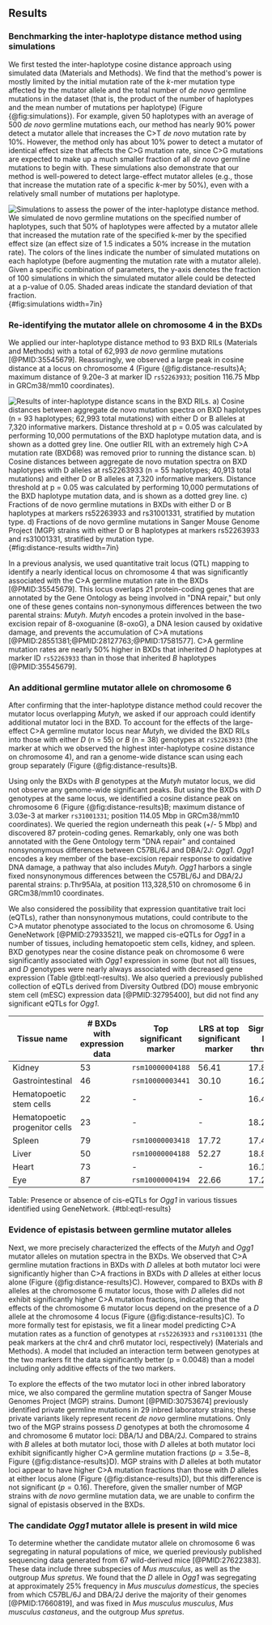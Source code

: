 ## Results

### Benchmarking the inter-haplotype distance method using simulations

We first tested the inter-haplotype cosine distance approach using simulated data (Materials and Methods). We find that the method's power is mostly limited by the initial mutation rate of the $k$-mer mutation type affected by the mutator allele and the total number of *de novo* germline mutations in the dataset (that is, the product of the number of haplotypes and the mean number of mutations per haplotype) (Figure {@fig:simulations}). For example, given 50 haplotypes with an average of 500 *de novo* germline mutations each, our method has nearly 90% power detect a mutator allele that increases the C>T *de novo* mutation rate by 10%. However, the method only has about 10% power to detect a mutator of identical effect size that affects the C>G mutation rate, since C>G mutations are expected to make up a much smaller fraction of all *de novo* germline mutations to begin with. These simulations also demonstrate that our method is well-powered to detect large-effect mutator alleles (e.g., those that increase the mutation rate of a specific $k$-mer by 50%), even with a relatively small number of mutations per haplotype.

![**Simulations to assess the power of the inter-haplotype distance method.** We simulated *de novo* germline mutations on the specified number of haplotypes, such that 50% of haplotypes were affected by a mutator allele that increased the mutation rate of the specified $k$-mer by the specified effect size (an effect size of 1.5 indicates a 50% increase in the mutation rate). The colors of the lines indicate the number of simulated mutations on each haplotype (before augmenting the mutation rate with a mutator allele). Given a specific combination of parameters, the y-axis denotes the fraction of 100 simulations in which the simulated mutator allele could be detected at a p-value of 0.05. Shaded areas indicate the standard deviation of that fraction.](images/sims.png){#fig:simulations width=7in} 

### Re-identifying the mutator allele on chromosome 4 in the BXDs

We applied our inter-haplotype distance method to 93 BXD RILs (Materials and Methods) with a total of 62,993 *de novo* germline mutations [@PMID:35545679]. Reassuringly, we observed a large peak in cosine distance at a locus on chromosome 4 (Figure {@fig:distance-results}A; maximum distance of 9.20e-3 at marker ID `rs52263933`; position 116.75 Mbp in GRCm38/mm10 coordinates). 

![**Results of inter-haplotype distance scans in the BXD RILs.** **a)** Cosine distances between aggregate *de novo* mutation spectra on BXD haplotypes (n = 93 haplotypes; 62,993 total mutations) with either *D* or *B* alleles at 7,320 informative markers. Distance threshold at $p = 0.05$ was calculated by performing 10,000 permutations of the BXD haplotype mutation data, and is shown as a dotted grey line. One outlier RIL with an extremely high C>A mutation rate (BXD68) was removed prior to running the distance scan. **b)** Cosine distances between aggregate *de novo* mutation spectra on BXD haplotypes with *D* alleles at `rs52263933` (n = 55 haplotypes; 40,913 total mutations) and either *D* or *B* alleles at 7,320 informative markers. Distance threshold at $p = 0.05$ was calculated by performing 10,000 permutations of the BXD haplotype mutation data, and is shown as a dotted grey line. **c)** Fractions of *de novo* germline mutations in BXDs with either *D* or *B* haplotypes at markers `rs52263933` and `rs31001331`, stratified by mutation type. **d)** Fractions of *de novo* germline mutations in Sanger Mouse Genome Project (MGP) strains with either *D* or *B* haplotypes at markers `rs52263933` and `rs31001331`, stratified by mutation type.](images/Figure%202.png){#fig:distance-results width=7in} 

In a previous analysis, we used quantitative trait locus (QTL) mapping to identify a nearly identical locus on chromosome 4 that was significantly associated with the C>A germline mutation rate in the BXDs [@PMID:35545679]. This locus overlaps 21 protein-coding genes that are annotated by the Gene Ontology as being involved in "DNA repair," but only one of these genes contains non-synonymous differences between the two parental strains: *Mutyh*. *Mutyh* encodes a protein involved in the base-excision repair of 8-oxoguanine (8-oxoG), a DNA lesion caused by oxidative damage, and prevents the accumulation of C>A mutations [@PMID:28551381;@PMID:28127763;@PMID:17581577]. C>A germline mutation rates are nearly 50% higher in BXDs that inherited *D* haplotypes at marker ID `rs52263933` than in those that inherited *B* haplotypes [@PMID:35545679].

### An additional germline mutator allele on chromosome 6

After confirming that the inter-haplotype distance method could recover the mutator locus overlapping *Mutyh*, we asked if our approach could identify additional mutator loci in the BXD. To account for the effects of the large-effect C>A germline mutator locus near *Mutyh*, we divided the BXD RILs into those with either *D* (n = 55) or *B* (n = 38) genotypes at `rs52263933` (the marker at which we observed the highest inter-haplotype cosine distance on chromosome 4), and ran a genome-wide distance scan using each group separately (Figure {@fig:distance-results}B.

Using only the BXDs with *B* genotypes at the *Mutyh* mutator locus, we did not observe any genome-wide significant peaks. But using the BXDs with *D* genotypes at the same locus, we identified a cosine distance peak on chromosome 6 (Figure {@fig:distance-results}B; maximum distance of 3.03e-3 at marker `rs31001331`; position 114.05 Mbp in GRCm38/mm10 coordinates). We queried the region underneath this peak (+/- 5 Mbp) and discovered 87 protein-coding genes. Remarkably, only one was both annotated with the Gene Ontology term "DNA repair" and contained nonsynonymous differences between C57BL/6J and DBA/2J: *Ogg1*. *Ogg1* encodes a key member of the base-excision repair response to oxidative DNA damage, a pathway that also includes *Mutyh*. *Ogg1* harbors a single fixed nonsynonymous differences between the C57BL/6J and DBA/2J parental strains: p.Thr95Ala, at position 113,328,510 on chromosome 6 in GRCm38/mm10 coordinates. 

We also considered the possibility that expression quantitative trait loci (eQTLs), rather than nonsynonymous mutations, could contribute to the C>A mutator phenotype associated to the locus on chromosome 6. Using GeneNetwork [@PMID:27933521], we mapped cis-eQTLs for *Ogg1* in a number of tissues, including hematopoetic stem cells, kidney, and spleen. BXD genotypes near the cosine distance peak on chromosome 6 were significantly associated with *Ogg1* expression in some (but not all) tissues, and *D* genotypes were nearly always associated with decreased gene expression (Table @tbl:eqtl-results). We also queried a previously published collection of eQTLs derived from Diversity Outbred (DO) mouse embryonic stem cell (mESC) expression data [@PMID:32795400], but did not find any significant eQTLs for *Ogg1*. 

| Tissue name | # BXDs with expression data |  Top significant marker | LRS at top significant marker | Significant LRS threshold | Additive effect of D allele on expression |
| - | - | - | - | - | - |
| Kidney | 53 | `rsm10000004188` | 56.41 | 17.80 | -0.18 |
| Gastrointestinal | 46 | `rsm10000003441` | 30.10 | 16.21 | -0.081 |
| Hematopoetic stem cells | 22 | - | - | 16.43 | - | 
| Hematopoetic progenitor cells | 23 | - | - | 18.27 | - | 
| Spleen | 79 | `rsm10000003418` | 17.72 | 17.49 | -0.056 | 
| Liver | 50 | `rsm10000004188` | 52.27 | 18.81 | -0.155 | 
| Heart | 73 | - | - | 16.12 | - |
| Eye | 87 | `rsm10000004194` | 22.66 | 17.20 | 0.087 |  

Table: Presence or absence of cis-eQTLs for *Ogg1* in various tissues identified using GeneNetwork. {#tbl:eqtl-results}

### Evidence of epistasis between germline mutator alleles

Next, we more precisely characterized the effects of the *Mutyh* and *Ogg1* mutator alleles on mutation spectra in the BXDs. We observed that C>A germline mutation fractions in BXDs with *D* alleles at both mutator loci were significantly higher than C>A fractions in BXDs with *D* alleles at either locus alone (Figure {@fig:distance-results}C). However, compared to BXDs with *B* alleles at the chromosome 6 mutator locus, those with *D* alleles did not exhibit significantly higher C>A mutation fractions, indicating that the effects of the chromosome 6 mutator locus depend on the presence of a *D* allele at the chromosome 4 locus (Figure {@fig:distance-results}C). To more formally test for epistasis, we fit a linear model predicting C>A mutation rates as a function of genotypes at `rs52263933` and `rs31001331` (the peak markers at the chr4 and chr6 mutator loci, respectively) (Materials and Methods). A model that included an interaction term between genotypes at the two markers fit the data significantly better (p = 0.0048) than a model including only additive effects of the two markers.

To explore the effects of the two mutator loci in other inbred laboratory mice, we also compared the germline mutation spectra of Sanger Mouse Genomes Project (MGP) strains. Dumont [@PMID:30753674] previously identified private germline mutations in 29 inbred laboratory strains; these private variants likely represent recent *de novo* germline mutations. Only two of the MGP strains possess *D* genotypes at both the chromosome 4 and chromosome 6 mutator loci: DBA/1J and DBA/2J. Compared to strains with *B* alleles at both mutator loci, those with *D* alleles at both mutator loci exhibit significantly higher C>A germline mutation fractions ($p = 3.5\mathrm{e}{-8}$, Figure {@fig:distance-results}D). MGP strains with *D* alleles at both mutator loci appear to have higher C>A mutation fractions than those with *D* alleles at either locus alone (Figure {@fig:distance-results}D), but this difference is not significant ($p = 0.16$). Therefore, given the smaller number of MGP strains with *de novo* germline mutation data, we are unable to confirm the signal of epistasis observed in the BXDs.  

### The candidate *Ogg1* mutator allele is present in wild mice 

To determine whether the candidate mutator allele on chromosome 6 was segregating in natural populations of mice, we queried previously published sequencing data generated from 67 wild-derived mice [@PMID:27622383]. These data include three subspecies of *Mus musculus*, as well as the outgroup *Mus spretus*. We found that the *D* allele in *Ogg1* was segregating at approximately 25% frequency in *Mus musculus domesticus*, the species from which C57BL/6J and DBA/2J derive the majority of their genomes [@PMID:17660819], and was fixed in *Mus musculus musculus*, *Mus musculus castaneus*, and the outgroup *Mus spretus*.

